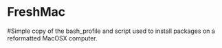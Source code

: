 # FreshMac

#Simple copy of the bash_profile and script used to install packages on a reformatted MacOSX computer.
